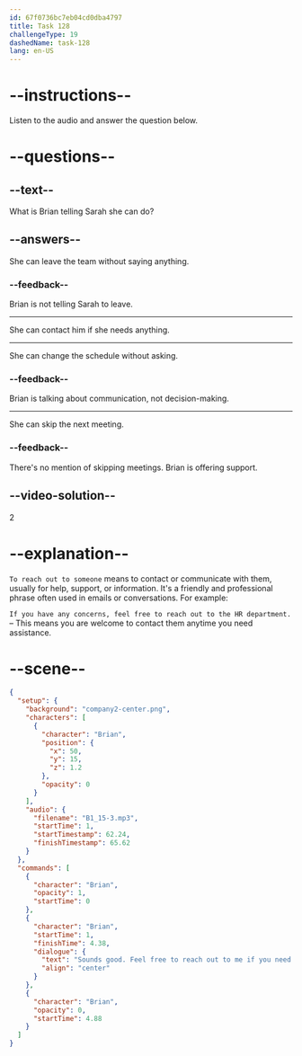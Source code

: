 ```yaml
---
id: 67f0736bc7eb04cd0dba4797
title: Task 128
challengeType: 19
dashedName: task-128
lang: en-US
---
```


<!-- (Audio) Brian: Sounds good. Feel free to reach out to me if you need anything else. -->

# --instructions--

Listen to the audio and answer the question below.

# --questions--

## --text--

What is Brian telling Sarah she can do?

## --answers--

She can leave the team without saying anything.

### --feedback--

Brian is not telling Sarah to leave.

---

She can contact him if she needs anything.

---

She can change the schedule without asking.

### --feedback--

Brian is talking about communication, not decision-making.

---

She can skip the next meeting.

### --feedback--

There's no mention of skipping meetings. Brian is offering support.

## --video-solution--

2

# --explanation--

`To reach out to someone` means to contact or communicate with them, usually for help, support, or information. It's a friendly and professional phrase often used in emails or conversations. For example:

`If you have any concerns, feel free to reach out to the HR department.` – This means you are welcome to contact them anytime you need assistance.

# --scene--

```json
{
  "setup": {
    "background": "company2-center.png",
    "characters": [
      {
        "character": "Brian",
        "position": {
          "x": 50,
          "y": 15,
          "z": 1.2
        },
        "opacity": 0
      }
    ],
    "audio": {
      "filename": "B1_15-3.mp3",
      "startTime": 1,
      "startTimestamp": 62.24,
      "finishTimestamp": 65.62
    }
  },
  "commands": [
    {
      "character": "Brian",
      "opacity": 1,
      "startTime": 0
    },
    {
      "character": "Brian",
      "startTime": 1,
      "finishTime": 4.38,
      "dialogue": {
        "text": "Sounds good. Feel free to reach out to me if you need anything else.",
        "align": "center"
      }
    },
    {
      "character": "Brian",
      "opacity": 0,
      "startTime": 4.88
    }
  ]
}
```
